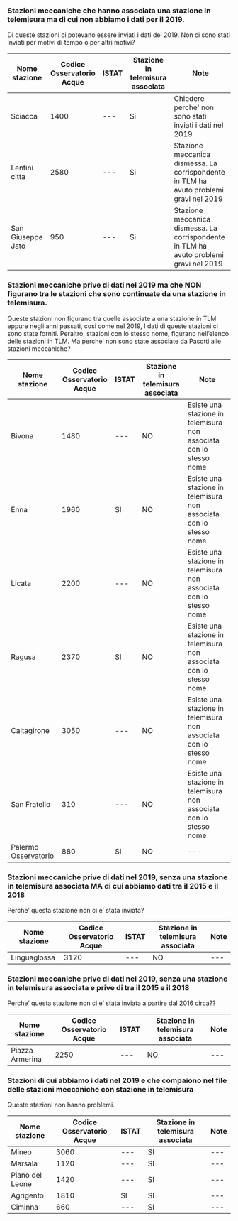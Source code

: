 ### Stazioni meccaniche che hanno associata una stazione in telemisura ma di cui non abbiamo i dati per il 2019. 

Di queste stazioni ci potevano essere inviati i dati del 2019. Non ci sono stati inviati per motivi di tempo o per altri motivi?

| Nome stazione | Codice Osservatorio Acque | ISTAT | Stazione in telemisura associata | Note |
| --- | --- | --- | --- | --- |
| Sciacca | 1400 | --- |Si | Chiedere perche' non sono stati inviati i dati nel 2019 |
| Lentini citta | 2580 | --- |Si | Stazione meccanica dismessa. La corrispondente in TLM ha avuto problemi gravi nel 2019 |
| San Giuseppe Jato | 950 | --- | Si | Stazione meccanica dismessa. La corrispondente in TLM ha avuto problemi gravi nel 2019 |

### Stazioni meccaniche prive di dati nel 2019 ma che NON figurano tra le stazioni che sono continuate da una stazione in telemisura.

Queste stazioni non figurano tra quelle associate a una stazione in TLM eppure negli anni passati, cosi come nel 2019, I dati di queste stazioni ci sono state forniti. Peraltro, stazioni con lo stesso nome, figurano nell’elenco delle stazioni in TLM. Ma perche’ non sono state associate da Pasotti alle stazioni meccaniche?

| Nome stazione | Codice Osservatorio Acque | ISTAT | Stazione in telemisura associata | Note |
| --- | --- | --- | --- | --- |
| Bivona | 1480 | --- | NO | Esiste una stazione in telemisura non associata con lo stesso nome |
| Enna | 1960 | SI | NO | Esiste una stazione in telemisura non associata con lo stesso nome |
| Licata | 2200 | ---  | NO | Esiste una stazione in telemisura non associata con lo stesso nome |
| Ragusa | 2370 | SI | NO | Esiste una stazione in telemisura non associata con lo stesso nome |
| Caltagirone | 3050 | --- | NO | Esiste una stazione in telemisura non associata con lo stesso nome |
| San Fratello | 310 | --- | NO | Esiste una stazione in telemisura non associata con lo stesso nome |
| Palermo Osservatorio | 880 | SI | NO | --- |

### Stazioni meccaniche prive di dati nel 2019, senza una stazione in telemisura associata MA di cui abbiamo dati tra il 2015 e il 2018

Perche’ questa stazione non ci e’ stata inviata?

| Nome stazione | Codice Osservatorio Acque | ISTAT | Stazione in telemisura associata | Note |
| --- | --- | --- | --- | --- |
| Linguaglossa | 3120 | --- | NO | --- | 

### Stazioni meccaniche prive di dati nel 2019, senza una stazione in telemisura associata e prive di tra il 2015 e il 2018

Perche’ questa stazione non ci e’ stata inviata a partire dal 2016 circa??

| Nome stazione | Codice Osservatorio Acque | ISTAT | Stazione in telemisura associata | Note |
| --- | --- | --- | --- | --- |
| Piazza Armerina | 2250 | --- | NO | --- |


### Stazioni di cui abbiamo i dati nel 2019 e che compaiono nel file delle stazioni meccaniche con stazione in telemisura

Queste stazioni non hanno problemi.

| Nome stazione | Codice Osservatorio Acque | ISTAT | Stazione in telemisura associata | Note |
| --- | --- | --- | --- | --- |
| Mineo | 3060 | --- | SI | --- |
| Marsala | 1120 | --- | SI | --- |
| Piano del Leone | 1420 | --- | SI | --- |
| Agrigento | 1810 | SI | SI | --- |
| Ciminna | 660 | --- | SI | --- |

